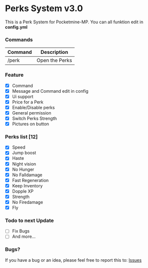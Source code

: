 # Perks System v3.0
This is a Perk System for Pocketmine-MP.
You can all funktion edit in **config.yml**

### Commands
|**Command**|**Description**|
|-----------|---------------|
|/perk |Open the Perks |

### Feature
- [X] Command
- [X] Message and Command edit in config
- [X] Ui support
- [X] Price for a Perk
- [X] Enable/Disable perks
- [X] General permission
- [X] Switch Perks Strength
- [X] Pictures on button

### Perks list [12]
- [X] Speed
- [X] Jump boost
- [X] Haste
- [X] Night vision
- [X] No Hunger
- [X] No Falldamage
- [X] Fast Regeneration
- [X] Keep Inventory
- [X] Dopple XP
- [X] Strength
- [X] No Firedamage
- [X] Fly

### Todo to next Update
- [ ] Fix Bugs
- [ ] And more...

### Bugs?
If you have a bug or an idea, please feel free to report this to: [Issues](https://github.com/FlxiBoy1313/Perks/issues/new)